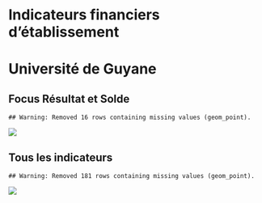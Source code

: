Indicateurs financiers d’établissement
================

# Université de Guyane

## Focus Résultat et Solde

    ## Warning: Removed 16 rows containing missing values (geom_point).

![](université_de_guyane_files/figure-gfm/etab.focus-1.png)<!-- -->

## Tous les indicateurs

    ## Warning: Removed 181 rows containing missing values (geom_point).

![](université_de_guyane_files/figure-gfm/etab-1.png)<!-- -->

